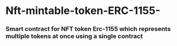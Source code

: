 # Nft-mintable-token-ERC-1155-
### Smart contract for NFT token Erc-1155 which represents multiple tokens at once using a single contract
